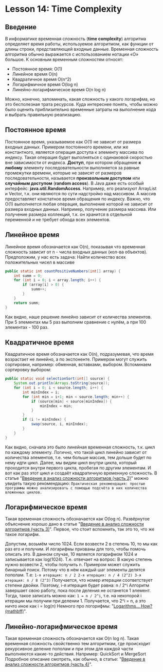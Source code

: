 # Lesson 14: Time Complexity

## Введение
В информатике временная сложность (**time complexity**) алгоритма определяет время работы, используемое алгоритмом, как функции от длины строки, представляющей входные данные. Временная сложность алгоритма обычно выражается с использованием нотации «O» большое.
К основным временным сложностям относят:
- Постоянное время: O(1)
- Линейное время O(n)
- Квадратичное время O(n^2)
- Логарифмичное время O(log n)
- Линейно-логарифмическое время O(n log n)

Можно, конечно, запоминать, какая сложность у какого логарифма, но это бесполезная трата ресурсов. Куда интереснее понять, чтобы можно было оценить приблизительно временные затраты на выполнение кода и выбрать правильную реализацию.

## Постоянное время
Постоянное время, указываемое как O(1) не зависит от размера входных данных.
Примером постоянного времени, или же константного, является операция доступа к элементу массива по индексу. Такая операция будет выполняться с одинаковой скоростью вне зависимости от индекса.
**Доступ**, при котором обращение **к любому** элементу последовательности выполняется за равные промежутки времени, которые не зависят от размеров последовательности, называется **произвольным доступом** или **случайным доступом** (**random access**).
В Java даже есть особый интерфейс: **java.util.RandomAccess**. Например, его реализуют ArrayList и Vector, т.к. они являются по сути надстройко над массивом. А массив предоставляет констатное время обращения по индексу.
Важно, что O(1) выполняется любая операция, выполнение которой не зависит от размера входных данных. Например, получение размера массива. Или получение размера коллекций, т.к. он хранится в отдельной переменной и не требует обхода всех элементов.

## Линейное время
Линейное время обозначается как O(n), показывая что временная сложность зависит от n - числа входных данных (кол-ва объектов).
Предположим, у нас есть задача: Найти количество всех положительных чисел в массиве
```java
public static int countPositiveNumbers(int[] array) {
	int summ = 0;
	for (int i = 0; i < array.length; i++) {
		if (array[i] > 0) {
			summ++;
		}
	}
	return summ;
}
```
Как видно, наше решение линейно зависит от количества элементов. При 5 элементах мы 5 раз выполним сравнение с нулём, а при 100 элементах - 100 раз.

## Квадратичное время
Квадратичное время обозначается как O(n), подразумевая, что время возрастает не линейно, а по экспоненте.
Примером могут служить сортировки, например: обменная, вставками, выбором.
Вспоминаем сортировку выбором:
```java
public static void selectionSort(int[] source) {
	System.out.println(Arrays.toString(source));
	for (int i = 0; i < source.length; i++) {
		int minIndex = i;
		for (int min = i+1; min < source.length; min++) {
        	if (source[min] < source[minIndex]) {
				minIndex = min;
			}
		}
		if (i != minIndex) {
			swap(source, i, minIndex);
		}
	}
}
```
Как видно, сначала это было линейная временная сложность, т.к. цикл по каждому элементу. Логично, что такой цикл линейно зависит от количества элементов, т.е. чем больше массив, тем дольше будет по нему идти цикл.
Далее, мы видим цикл внутри цикла, который проходится внутри первого цикла, пробегая по другим элементам. И вот как раз этот цикл и создаёт квадратичную временную сложность.
В статье "[Введение в анализ сложности алгоритмов (часть 2)](https://habrahabr.ru/post/195482/)" можно увидеть такую рекомендацию:
``
Практическая рекомендация: простые программы можно анализировать с помощью подсчёта в них количества вложенных циклов.
``

## Логарифмическое время
Такая временная сложность обозначается как O(log n).
Развёрнутое объяснение хорошо дано в статье "[Введение в анализ сложности алгоритмов (часть 3)](https://habrahabr.ru/post/195996/)".
Первое, что стоит вспомнить, так это то, что же такое логарифм.

Допустим, возьмём число 1024. Если возвести 2 в степень 10, то мы как раз его и получим. И логарифмы призваны для того, чтобы помочь описать это.
В данном случае, 10 является логарифмом 1024 и записывается как log(1024).
Т.е. отвечает на вопрос: В какую степень нужно возвести 2, чтобы получить n.
Примером может служить бинарный поиск. Потому что в нём каждый шаг элементы делятся пополам.
Т.е:
``
1-я итерация: n / 2
2-я итерация: n / 4 (2^2)
3-я итерация: n / 8 (2^3)
``
Получается, что номер итерации соответствует степени двойки.
Поэтому, i-я итерация будет равна: n / 2^i
Алгоритм завершает свою работу, пока после деления не останется 1 элемент.
Тогда, такое записать можно как: ``1 = n / 2^i``, т.е. на некоторой i итерации мы получим при делении 1.
Получается, что 2^i = n, а это ничто иное как i = log(n)
Немного про логорифмы: "[Logarithms... How? (mathbff)](https://www.youtube.com/watch?v=ZIwmZ9m0byI)".

## Линейно-логарифмическое время
Такая временная сложность обозначается как O(n log n).
Такая временная сложность свойственно тем алгоритмам, где происходит рекурсивное деление пополам и при этом для каждой части выполняются какие-то действия.
Например: QuickSort и MergeSort
Подробное описание смотреть, как обычно, в статье: "[Введение в анализ сложности алгоритмов (часть 4)](https://habrahabr.ru/post/196226/)".
